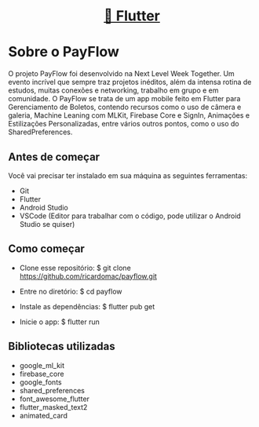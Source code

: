 <h1 align="center">
    <a href="https://flutter.dev/">🔗 Flutter</a>
    
</h1>

# Sobre o PayFlow
<p>
O projeto PayFlow foi desenvolvido na Next Level Week Together. Um evento incrível que sempre traz projetos inéditos, além da intensa rotina de estudos, muitas conexões e networking, trabalho em grupo e em comunidade.
O PayFlow se trata de um app mobile feito em Flutter para Gerenciamento de Boletos, contendo recursos como o uso de câmera e galeria, Machine Leaning com MLKit, Firebase Core e SignIn, Animações e Estilizações Personalizadas, entre vários outros pontos, como o uso do SharedPreferences.
</p>

## Antes de começar
Você vai precisar ter instalado em sua máquina as seguintes ferramentas: 
* Git 
* Flutter
* Android Studio 
* VSCode (Editor para trabalhar com o código, pode utilizar o Android Studio se quiser)


## Como começar

- Clone esse repositório:
$ git clone https://github.com/ricardomac/payflow.git

- Entre no diretório:
$ cd payflow

- Instale as dependências:
$ flutter pub get

- Inicie o app: 
$ flutter run

## Bibliotecas utilizadas
* google_ml_kit
* firebase_core
* google_fonts
* shared_preferences
* font_awesome_flutter
* flutter_masked_text2
* animated_card